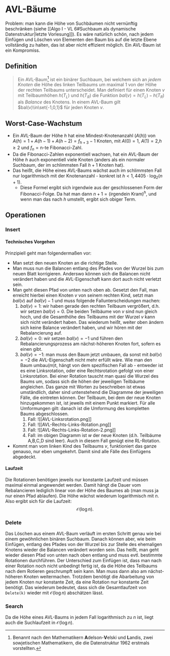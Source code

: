 # AVL-Bäume
Problem: man kann die Höhe von Suchbäumen nicht vernünftig beschränken (siehe [[Algo I - VL 6#Suchbaum als dynamische Datenstruktur|letzte Vorlesung]]). Es wäre natürlich schön, nach jedem Einfügen und Löschen von Elementen den Baum bis auf die letzte Ebene vollständig zu halten, das ist aber nicht effizient möglich. Ein AVL-Baum ist ein Kompromiss.

## Definition

> Ein AVL-Baum[^1] ist ein binärer Suchbaum, bei welchem sich an *jedem Knoten* die Höhe des linken Teilbaums um maximal 1 von der Höhe der rechten Teilbaums unterscheidet.
> Man definiert für einen Knoten $v$ mit Teilbaumhöhen $h(T_L)$ und $h(T_R)$ die Funktion $bal(v)=h(T_L)-h(T_R)$ als *Balance* des Knotens. In einem AVL-Baum gilt $bal(v)\in\set{-1,0,1}$ für jeden Knoten $v$.

[^1]: Benannt nach den Mathematikern **A**delson-**V**elski und **L**andis, zwei sowjetischen Mathematikern, die die Datenstruktur 1962 erstmals vorstellten.

## Worst-Case-Wachstum
- Ein AVL-Baum der Höhe $h$ hat eine Mindest-Knotenanzahl ($A(h)$) von $A(h)=1+A(h-1)+A(h-2)=f_{h+3}-1$ Knoten, mit $A(0)=1$, $A(1)=2$,$h \geq 2$ und $f_{n}=\text{n-te Fibonacci-Zahl}$.
- Da die Fibonacci-Zahlen exponentiell wachsen, hat ein AVL-Baum der Höhe $h$ auch exponentiell viele Knoten (anders als ein normaler Suchbaum, der im schlimmsten Fall $h+1$ Knoten hat).
- Das heißt, die Höhe eines AVL-Baums wächst auch im schlimmsten Fall nur logarithmisch mit der Knotenanzahl - konkret ist $h < 1,4405\cdot \log_{2}(n+1)$.
	- Diese Formel ergibt sich irgendwie aus der geschlossenen Form der Fibonacci-Folge. Da hat man dann $n+1=(\text{irgendein Kram})^h$, und wenn man das nach $h$ umstellt, ergibt sich obiger Term.

## Operationen
### Insert
#### Technisches Vorgehen
Prinzipiell geht man folgendermaßen vor:
- Man setzt den neuen Knoten an die richtige Stelle.
- Man muss nun die Balancen entlang des Pfades von der Wurzel bis zum neuen Blatt korrigieren. Anderswo können sich die Balancen nicht verändert haben und die AVL-Eigenschaft kann dort auch nicht verletzt sein.
- Man geht diesen Pfad von unten nach oben ab. Gesetzt den Fall, man erreicht hierbei einen Knoten $v$ von seinem rechten Kind, setzt man $bal(v)$ auf $bal(v)-1$ und muss folgende Fallunterscheidungen machen:
	1. $bal(v)=1$: wir haben gerade den rechten Teilbaum vergrößert, d.h. wir setzen $bal(v)=0$. Die beiden Teilbäume von $v$ sind nun gleich hoch, und die Gesamthöhe des Teilbaums mit der Wurzel $v$ kann sich nicht verändert haben. Das wiederum heißt, weiter oben ändern sich keine Balance verändert haben, und wir hören mit der Rebalancierung auf.
	2. $bal(v)=0$: wir setzen $bal(v)=-1$ und führen den Rebalancierungsprozess am nächst-höheren Knoten fort, sofern es einen gibt.
	3. $bal(v)=-1$: man muss den Baum jetzt umbauen, da sonst mit $bal(v)=-2$ die AVL-Eigenschaft nicht mehr erfüllt wäre. Wie man den Baum umbau(m)t, hängt von dem spezifischen Fall ab - entweder ist es eine Linksrotation, oder eine Rechtsrotation gefolgt von einer Linksrotation. Bei einer Rotation tauscht man quasi die Wurzel des Baums um, sodass sich die höhen der jeweiligen Teilbäume angleichen. Das ganze mit Worten zu beschreiben ist etwas umständlich, daher sind untenstehend die Diagramme der jeweiligen Fälle, die eintreten können. Der Teilbaum, bei dem der neue Knoten hinzugekommen ist, ist jeweils mit einem Punkt markiert. Für alle Umformungen gilt: danach ist die Umformung des kompletten Baums abgeschlossen.
		1. Fall: ![[AVL-Linksrotation.png]]
		2. Fall: ![[AVL-Rechts-Links-Rotation.png]]
		3. Fall: ![[AVL-Rechts-Links-Rotation-2.png]]
		4. Fall: im obigen Diagramm ist $w$ der neue Knoten (d.h. Teilbäume A,B,C,D sind leer). Auch in diesem Fall genügt eine RL-Rotation.
- Kommt man vom linken Kind des Teilbaums $v$, funktioniert das ganze genauso, nur eben umgekehrt. Damit sind alle Fälle des Einfügens abgedeckt.

#### Laufzeit
Die Rotationen benötigen jeweils nur konstante Laufzeit und müssen maximal einmal angewendet werden. Damit hängt die Dauer vom Rebalancieren lediglich linear von der Höhe des Baumes ab (man muss ja nur einen Pfad ablaufen). Die Höhe wächst wiederum logarithmisch mit $n$. Also ergibt sich für die Laufzeit: $$\mathcal{O}(\log n).$$


### Delete
Das Löschen aus einem AVL-Baum verläuft im ersten Schritt genau wie bei einem gewöhnlichen binären Suchbaum.
Danach können aber, wie beim Einfügen, entlang des Pfades von der Wurzel bis zur Stelle des ehemaligen Knotens wieder die Balancen verändert worden sein. 
Das heißt, man geht wieder diesen Pfad von unten nach oben entlang und muss evtl. bestimmte Rotationen durchführen. Der Unterschied zum Einfügen ist, dass man nach einer Rotation noch nicht unbedingt fertig ist, da die Höhe des Teilbaums nach dem Rotieren geschrumpft sein kann. Man muss dann also am nächst-höheren Knoten weitermachen.
Trotzdem benötigt die Abarbeitung von jedem Knoten nur konstante Zeit, da eine Rotation nur konstante Zeit benötigt. Das wiederum bedeutet, dass sich die Gesamtlaufzeit von `Delete(k)` wieder mit $\mathcal{O}(\log n)$ abschätzen lässt.

### Search
Da die Höhe eines AVL-Baums in jedem Fall logarithmisch zu $n$ ist, liegt auch die Suchlaufzeit in $\mathcal{O}(\log n)$.